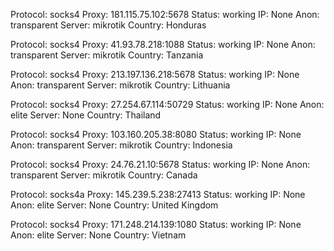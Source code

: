 Protocol: socks4
Proxy: 181.115.75.102:5678
Status: working
IP: None
Anon: transparent
Server: mikrotik
Country: Honduras

Protocol: socks4
Proxy: 41.93.78.218:1088
Status: working
IP: None
Anon: transparent
Server: mikrotik
Country: Tanzania

Protocol: socks4
Proxy: 213.197.136.218:5678
Status: working
IP: None
Anon: transparent
Server: mikrotik
Country: Lithuania

Protocol: socks4
Proxy: 27.254.67.114:50729
Status: working
IP: None
Anon: elite
Server: None
Country: Thailand

Protocol: socks4
Proxy: 103.160.205.38:8080
Status: working
IP: None
Anon: transparent
Server: mikrotik
Country: Indonesia

Protocol: socks4
Proxy: 24.76.21.10:5678
Status: working
IP: None
Anon: transparent
Server: mikrotik
Country: Canada

Protocol: socks4a
Proxy: 145.239.5.238:27413
Status: working
IP: None
Anon: elite
Server: None
Country: United Kingdom

Protocol: socks4
Proxy: 171.248.214.139:1080
Status: working
IP: None
Anon: elite
Server: None
Country: Vietnam

